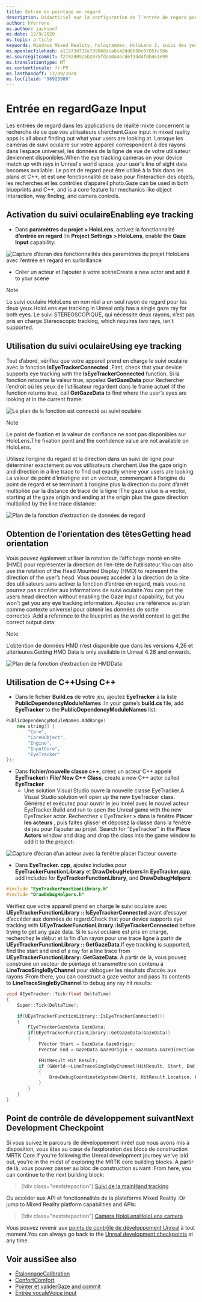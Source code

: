 ```yaml
---
title: Entrée en pointage en regard
description: Didacticiel sur la configuration de l’entrée de regard pour HoloLens et le moteur inréel
author: hferrone
ms.author: jacksonf
ms.date: 12/9/2020
ms.topic: article
keywords: Windows Mixed Reality, hologrammes, HoloLens 2, suivi des yeux, entrée de regard, affichage monté en tête, moteur non réel, casque de réalité mixte, casque de réalité mixte, casque de réalité virtuelle
ms.openlocfilehash: a11573d732e739068dca8c42dd8688c0705fc5bb
ms.sourcegitcommit: f2782d0925b2075fdaa0a4ecdef3dd4f0b4e1e99
ms.translationtype: MT
ms.contentlocale: fr-FR
ms.lasthandoff: 12/09/2020
ms.locfileid: "96925988"
---
```

# <a name="gaze-input"></a><span data-ttu-id="12ed3-104">Entrée en regard</span><span class="sxs-lookup"><span data-stu-id="12ed3-104">Gaze Input</span></span>

<span data-ttu-id="12ed3-105">Les entrées de regard dans les applications de réalité mixte concernent la recherche de ce que vos utilisateurs cherchent.</span><span class="sxs-lookup"><span data-stu-id="12ed3-105">Gaze input in mixed reality apps is all about finding out what your users are looking at.</span></span> <span data-ttu-id="12ed3-106">Lorsque les caméras de suivi oculaire sur votre appareil correspondent à des rayons dans l’espace universel, les données de la ligne de vue de votre utilisateur deviennent disponibles.</span><span class="sxs-lookup"><span data-stu-id="12ed3-106">When the eye tracking cameras on your device match up with rays in Unreal's world space, your user's line of sight data becomes available.</span></span> <span data-ttu-id="12ed3-107">Le point de regard peut être utilisé à la fois dans les plans et C++, et est une fonctionnalité de base pour l’interaction des objets, les recherches et les contrôles d’appareil photo.</span><span class="sxs-lookup"><span data-stu-id="12ed3-107">Gaze can be used in both blueprints and C++, and is a core feature for mechanics like object interaction, way finding, and camera controls.</span></span>

## <a name="enabling-eye-tracking"></a><span data-ttu-id="12ed3-108">Activation du suivi oculaire</span><span class="sxs-lookup"><span data-stu-id="12ed3-108">Enabling eye tracking</span></span>

- <span data-ttu-id="12ed3-109">Dans **paramètres du projet > HoloLens**, activez la fonctionnalité **d’entrée en regard** :</span><span class="sxs-lookup"><span data-stu-id="12ed3-109">In **Project Settings > HoloLens**, enable the **Gaze Input** capability:</span></span>

![Capture d’écran des fonctionnalités des paramètres du projet HoloLens avec l’entrée en regard en surbrillance](images/unreal-gaze-img-01.png)

- <span data-ttu-id="12ed3-111">Créer un acteur et l’ajouter à votre scène</span><span class="sxs-lookup"><span data-stu-id="12ed3-111">Create a new actor and add it to your scene</span></span>

> [!NOTE]
> <span data-ttu-id="12ed3-112">Le suivi oculaire HoloLens en non réel a un seul rayon de regard pour les deux yeux.</span><span class="sxs-lookup"><span data-stu-id="12ed3-112">HoloLens eye tracking in Unreal only has a single gaze ray for both eyes.</span></span> <span data-ttu-id="12ed3-113">Le suivi STEREOSCOPIQUE, qui nécessite deux rayons, n’est pas pris en charge.</span><span class="sxs-lookup"><span data-stu-id="12ed3-113">Stereoscopic tracking, which requires two rays, isn't supported.</span></span>

## <a name="using-eye-tracking"></a><span data-ttu-id="12ed3-114">Utilisation du suivi oculaire</span><span class="sxs-lookup"><span data-stu-id="12ed3-114">Using eye tracking</span></span>

<span data-ttu-id="12ed3-115">Tout d’abord, vérifiez que votre appareil prend en charge le suivi oculaire avec la fonction **IsEyeTrackerConnected** .</span><span class="sxs-lookup"><span data-stu-id="12ed3-115">First, check that your device supports eye tracking with the **IsEyeTrackerConnected** function.</span></span>  <span data-ttu-id="12ed3-116">Si la fonction retourne la valeur true, appelez **GetGazeData** pour Rechercher l’endroit où les yeux de l’utilisateur regardent dans le frame actuel :</span><span class="sxs-lookup"><span data-stu-id="12ed3-116">If the function returns true, call **GetGazeData** to find where the user’s eyes are looking at in the current frame:</span></span>

![Le plan de la fonction est connecté au suivi oculaire](images/unreal-gaze-img-02.png)

> [!NOTE]
> <span data-ttu-id="12ed3-118">Le point de fixation et la valeur de confiance ne sont pas disponibles sur HoloLens.</span><span class="sxs-lookup"><span data-stu-id="12ed3-118">The fixation point and the confidence value are not available on HoloLens.</span></span>

<span data-ttu-id="12ed3-119">Utilisez l’origine du regard et la direction dans un suivi de ligne pour déterminer exactement où vos utilisateurs cherchent.</span><span class="sxs-lookup"><span data-stu-id="12ed3-119">Use the gaze origin and direction in a line trace to find out exactly where your users are looking.</span></span>  <span data-ttu-id="12ed3-120">La valeur de point d’interligne est un vecteur, commençant à l’origine du point de regard et se terminant à l’origine plus la direction du point d’arrêt multipliée par la distance de trace de la ligne :</span><span class="sxs-lookup"><span data-stu-id="12ed3-120">The gaze value is a vector, starting at the gaze origin and ending at the origin plus the gaze direction multiplied by the line trace distance:</span></span>

![Plan de la fonction d’extraction de données de regard](images/unreal-gaze-img-03.png)

## <a name="getting-head-orientation"></a><span data-ttu-id="12ed3-122">Obtention de l’orientation des têtes</span><span class="sxs-lookup"><span data-stu-id="12ed3-122">Getting head orientation</span></span>

<span data-ttu-id="12ed3-123">Vous pouvez également utiliser la rotation de l’affichage monté en tête (HMD) pour représenter la direction de l’en-tête de l’utilisateur.</span><span class="sxs-lookup"><span data-stu-id="12ed3-123">You can also use the rotation of the Head Mounted Display (HMD) to represent the direction of the user’s head.</span></span> <span data-ttu-id="12ed3-124">Vous pouvez accéder à la direction de la tête des utilisateurs sans activer la fonction d’entrée en regard, mais vous ne pourrez pas accéder aux informations de suivi oculaire.</span><span class="sxs-lookup"><span data-stu-id="12ed3-124">You can get the users head direction without enabling the Gaze Input capability, but you won't get you any eye tracking information.</span></span>  <span data-ttu-id="12ed3-125">Ajoutez une référence au plan comme contexte universel pour obtenir les données de sortie correctes :</span><span class="sxs-lookup"><span data-stu-id="12ed3-125">Add a reference to the blueprint as the world context to get the correct output data:</span></span>

> [!NOTE]
> <span data-ttu-id="12ed3-126">L’obtention de données HMD n’est disponible que dans les versions 4,26 et ultérieures.</span><span class="sxs-lookup"><span data-stu-id="12ed3-126">Getting HMD Data is only available in Unreal 4.26 and onwards.</span></span>

![Plan de la fonction d’extraction de HMDData](images/unreal-gaze-img-04.png)

## <a name="using-c"></a><span data-ttu-id="12ed3-128">Utilisation de C++</span><span class="sxs-lookup"><span data-stu-id="12ed3-128">Using C++</span></span>

- <span data-ttu-id="12ed3-129">Dans le fichier **Build.cs** de votre jeu, ajoutez **EyeTracker** à la liste **PublicDependencyModuleNames** :</span><span class="sxs-lookup"><span data-stu-id="12ed3-129">In your game’s **build.cs** file, add **EyeTracker** to the **PublicDependencyModuleNames** list:</span></span>

```cpp
PublicDependencyModuleNames.AddRange(
    new string[] {
        "Core",
        "CoreUObject",
        "Engine",
        "InputCore",
        "EyeTracker"
});
```

- <span data-ttu-id="12ed3-130">Dans **fichier/nouvelle classe c++**, créez un acteur C++ appelé **EyeTracker**</span><span class="sxs-lookup"><span data-stu-id="12ed3-130">In **File/ New C++ Class**, create a new C++ actor called **EyeTracker**</span></span>
    - <span data-ttu-id="12ed3-131">Une solution Visual Studio ouvre la nouvelle classe EyeTracker.</span><span class="sxs-lookup"><span data-stu-id="12ed3-131">A Visual Studio solution will open up the new EyeTracker class.</span></span> <span data-ttu-id="12ed3-132">Générez et exécutez pour ouvrir le jeu inréel avec le nouvel acteur EyeTracker.</span><span class="sxs-lookup"><span data-stu-id="12ed3-132">Build and run to open the Unreal game with the new EyeTracker actor.</span></span>  <span data-ttu-id="12ed3-133">Recherchez « EyeTracker » dans la fenêtre **Placer les acteurs** , puis faites glisser et déposez la classe dans la fenêtre de jeu pour l’ajouter au projet :</span><span class="sxs-lookup"><span data-stu-id="12ed3-133">Search for “EyeTracker” in the **Place Actors** window and drag and drop the class into the game window to add it to the project:</span></span>

![Capture d’écran d’un acteur avec la fenêtre placer l’acteur ouverte](images/unreal-gaze-img-06.png)

- <span data-ttu-id="12ed3-135">Dans **EyeTracker. cpp**, ajoutez includes pour **EyeTrackerFunctionLibrary** et **DrawDebugHelpers**:</span><span class="sxs-lookup"><span data-stu-id="12ed3-135">In **EyeTracker.cpp**, add includes for **EyeTrackerFunctionLibrary**, and **DrawDebugHelpers**:</span></span>

```cpp
#include "EyeTrackerFunctionLibrary.h"
#include "DrawDebugHelpers.h"
```

<span data-ttu-id="12ed3-136">Vérifiez que votre appareil prend en charge le suivi oculaire avec **UEyeTrackerFunctionLibrary :: IsEyeTrackerConnected** avant d’essayer d’accéder aux données de regard.</span><span class="sxs-lookup"><span data-stu-id="12ed3-136">Check that your device supports eye tracking with **UEyeTrackerFunctionLibrary::IsEyeTrackerConnected** before trying to get any gaze data.</span></span>  <span data-ttu-id="12ed3-137">Si le suivi oculaire est pris en charge, recherchez le début et la fin d’un rayon pour une trace ligne à partir de **UEyeTrackerFunctionLibrary :: GetGazeData**.</span><span class="sxs-lookup"><span data-stu-id="12ed3-137">If eye tracking is supported, find the start and end of a ray for a line trace from **UEyeTrackerFunctionLibrary::GetGazeData**.</span></span> <span data-ttu-id="12ed3-138">À partir de là, vous pouvez construire un vecteur de pointage et transmettre son contenu à **LineTraceSingleByChannel** pour déboguer les résultats d’accès aux rayons :</span><span class="sxs-lookup"><span data-stu-id="12ed3-138">From there, you can construct a gaze vector and pass its contents to **LineTraceSingleByChannel** to debug any ray hit results:</span></span>

```cpp
void AEyeTracker::Tick(float DeltaTime)
{
    Super::Tick(DeltaTime);

    if(UEyeTrackerFunctionLibrary::IsEyeTrackerConnected())
    {
        FEyeTrackerGazeData GazeData;
        if(UEyeTrackerFunctionLibrary::GetGazeData(GazeData))
        {
            FVector Start = GazeData.GazeOrigin;
            FVector End = GazeData.GazeOrigin + GazeData.GazeDirection * 100;

            FHitResult Hit Result;
            if (GWorld->LineTraceSingleByChannel(HitResult, Start, End, ECollisionChannel::ECC_Visiblity))
            {
                DrawDebugCoordinateSystem(GWorld, HitResult.Location, FQuat::Identity.Rotator(), 10);
            }
        }
    }
}
```

## <a name="next-development-checkpoint"></a><span data-ttu-id="12ed3-139">Point de contrôle de développement suivant</span><span class="sxs-lookup"><span data-stu-id="12ed3-139">Next Development Checkpoint</span></span>

<span data-ttu-id="12ed3-140">Si vous suivez le parcours de développement inréel que nous avons mis à disposition, vous êtes au cœur de l’exploration des blocs de construction MRTK Core.</span><span class="sxs-lookup"><span data-stu-id="12ed3-140">If you're following the Unreal development journey we've laid out, you're in the midst of exploring the MRTK core building blocks.</span></span> <span data-ttu-id="12ed3-141">À partir de là, vous pouvez passer au bloc de construction suivant :</span><span class="sxs-lookup"><span data-stu-id="12ed3-141">From here, you can continue to the next building block:</span></span>

> [!div class="nextstepaction"]
> [<span data-ttu-id="12ed3-142">Suivi de la main</span><span class="sxs-lookup"><span data-stu-id="12ed3-142">Hand tracking</span></span>](unreal-hand-tracking.md)

<span data-ttu-id="12ed3-143">Ou accéder aux API et fonctionnalités de la plateforme Mixed Reality :</span><span class="sxs-lookup"><span data-stu-id="12ed3-143">Or jump to Mixed Reality platform capabilities and APIs:</span></span>

> [!div class="nextstepaction"]
> [<span data-ttu-id="12ed3-144">Caméra HoloLens</span><span class="sxs-lookup"><span data-stu-id="12ed3-144">HoloLens camera</span></span>](unreal-hololens-camera.md)

<span data-ttu-id="12ed3-145">Vous pouvez revenir aux [points de contrôle de développement Unreal](unreal-development-overview.md#2-core-building-blocks) à tout moment.</span><span class="sxs-lookup"><span data-stu-id="12ed3-145">You can always go back to the [Unreal development checkpoints](unreal-development-overview.md#2-core-building-blocks) at any time.</span></span>

## <a name="see-also"></a><span data-ttu-id="12ed3-146">Voir aussi</span><span class="sxs-lookup"><span data-stu-id="12ed3-146">See also</span></span>
* [<span data-ttu-id="12ed3-147">Étalonnage</span><span class="sxs-lookup"><span data-stu-id="12ed3-147">Calibration</span></span>](../../calibration.md)
* [<span data-ttu-id="12ed3-148">Confort</span><span class="sxs-lookup"><span data-stu-id="12ed3-148">Comfort</span></span>](../../design/comfort.md)
* [<span data-ttu-id="12ed3-149">Pointer et valider</span><span class="sxs-lookup"><span data-stu-id="12ed3-149">Gaze and commit</span></span>](../../design/gaze-and-commit.md)
* [<span data-ttu-id="12ed3-150">Entrée vocale</span><span class="sxs-lookup"><span data-stu-id="12ed3-150">Voice input</span></span>](../../out-of-scope/voice-design.md)
